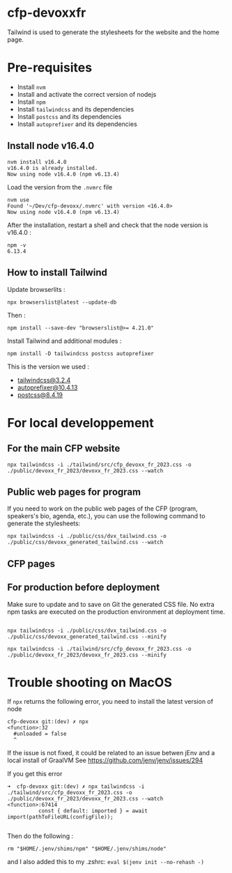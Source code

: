 cfp-devoxxfr
============

Tailwind is used to generate the stylesheets for the website and the home page.

# Pre-requisites

- Install `nvm`
- Install and activate the correct version of nodejs
- Install `npm` 
- Install `tailwindcss` and its dependencies
- Install `postcss` and its dependencies
- Install `autoprefixer` and its dependencies
  
## Install node v16.4.0 

```
nvm install v16.4.0
v16.4.0 is already installed.
Now using node v16.4.0 (npm v6.13.4)
```

Load the version from the `.nvmrc` file

```
nvm use
Found '~/Dev/cfp-devoxx/.nvmrc' with version <16.4.0>
Now using node v16.4.0 (npm v6.13.4)
```

After the installation, restart a shell and check that the node version is v16.4.0 : 

```
npm -v 
6.13.4

```

## How to install Tailwind

Update browserlits :

```
npx browserslist@latest --update-db
```

Then :

```
npm install --save-dev "browserslist@>= 4.21.0" 
```

Install Tailwind and additional modules :

```
npm install -D tailwindcss postcss autoprefixer
```

This is the version we used : 
+ tailwindcss@3.2.4
+ autoprefixer@10.4.13
+ postcss@8.4.19

# For local developpement

## For the main CFP website

```
npx tailwindcss -i ./tailwind/src/cfp_devoxx_fr_2023.css -o ./public/devoxx_fr_2023/devoxx_fr_2023.css --watch
```

## Public web pages for program

If you need to work on the public web pages of the CFP (program, speakers's bio, agenda, etc.), you can use the following command to generate the stylesheets:

```
npx tailwindcss -i ./public/css/dvx_tailwind.css -o ./public/css/devoxx_generated_tailwind.css --watch
```

## CFP pages


## For production before deployment

Make sure to update and to save on Git the generated CSS file.
No extra npm tasks are executed on the production environment at deployment time.

```

npx tailwindcss -i ./public/css/dvx_tailwind.css -o ./public/css/devoxx_generated_tailwind.css --minify

npx tailwindcss -i ./tailwind/src/cfp_devoxx_fr_2023.css -o ./public/devoxx_fr_2023/devoxx_fr_2023.css --minify
```

# Trouble shooting on MacOS 

If `npx` returns the following error, you need to install the latest version of node

```
cfp-devoxx git:(dev) ✗ npx
<function>:32
  #unloaded = false
  ^
```

If the issue is not fixed, it could be related to an issue betwen jEnv and a local install of GraalVM
See https://github.com/jenv/jenv/issues/294

If you get this error 
```
➜  cfp-devoxx git:(dev) ✗ npx tailwindcss -i ./tailwind/src/cfp_devoxx_fr_2023.css -o ./public/devoxx_fr_2023/devoxx_fr_2023.css --watch
<function>:67414
          const { default: imported } = await import(pathToFileURL(configFile));
                                           
```
Then do the following : 

```# Temporary solution for https://github.com/jenv/jenv/issues/294
rm "$HOME/.jenv/shims/npm" "$HOME/.jenv/shims/node"
```

and I also added this to my .zshrc:
```eval $(jenv init --no-rehash -)```

